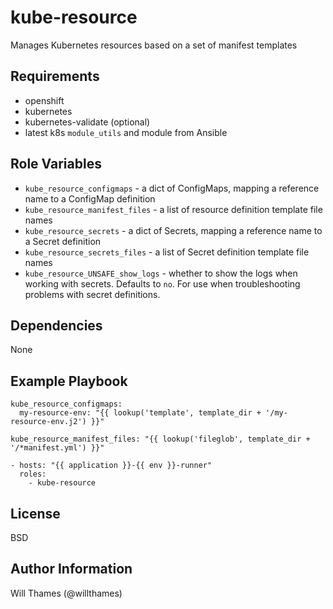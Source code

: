 kube-resource
=============

Manages Kubernetes resources based on a set of manifest templates

Requirements
------------

* openshift
* kubernetes
* kubernetes-validate (optional)
* latest k8s `module_utils` and module from Ansible


Role Variables
--------------

* `kube_resource_configmaps` - a dict of ConfigMaps, mapping a reference name to a ConfigMap definition
* `kube_resource_manifest_files` - a list of resource definition template file names
* `kube_resource_secrets` - a dict of Secrets, mapping a reference name to a Secret definition
* `kube_resource_secrets_files` - a list of Secret definition template file names
* `kube_resource_UNSAFE_show_logs` - whether to show the logs when working with secrets. Defaults to `no`.
  For use when troubleshooting problems with secret definitions.

Dependencies
------------

None

Example Playbook
----------------

```
kube_resource_configmaps:
  my-resource-env: "{{ lookup('template', template_dir + '/my-resource-env.j2') }}"
```

```
kube_resource_manifest_files: "{{ lookup('fileglob', template_dir + '/*manifest.yml') }}"
```

```
- hosts: "{{ application }}-{{ env }}-runner"
  roles:
    - kube-resource
```

License
-------

BSD

Author Information
------------------

Will Thames (@willthames)
